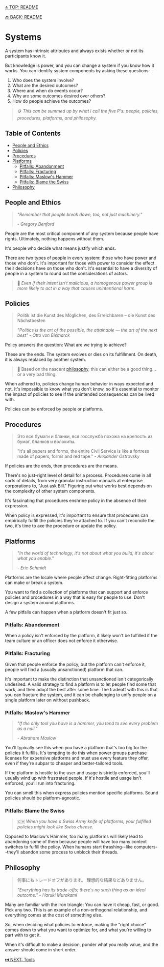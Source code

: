 [🔝 TOP: README](README.md)

[🔙 BACK: README](README.md)

Systems
============

A system has intrinsic attributes and always exists whether or not its participants know it.

But knowledge is power, and you can change a system if you know how it works. You can identify system components by asking these questions:
1. Who does the system involve?
2. What are the desired outcomes?
3. Where and when do events occur?
4. Why are some outcomes desired over others?
5. How do people achieve the outcomes?
   
> 🪙 *This can be summed up by what I call the five P's: people, policies, procedures, platforms, and philosophy.*

Table of Contents
----------------------------

- [People and Ethics](#people-and-ethics)
- [Policies](#policies)
- [Procedures](#procedures)
- [Platforms](#platforms)
	- [Pitfalls: Abandonment](#pitfalls-abandonment)
	- [Pitfalls: Fracturing](#pitfalls-fracturing)
	- [Pitfalls: Maslow's Hammer](#pitfalls-maslows-hammer)
	- [Pitfalls: Blame the Swiss](#pitfalls-blame-the-swiss)
- [Philosophy](#philosophy)

People and Ethics
----------------------------

> *"Remember that people break down, too, not just machinery."*
> 
> *- Gregory Benford*

People are the most critical component of any system because people have rights. Ultimately, nothing happens without them.

It's people who decide what means justify which ends.

There are two types of people in every system: those who have power and those who don't. It's important for those with power to consider the effect their decisions have on those who don't. It's essential to have a diversity of people in a system to round out the considerations of actors.

> 🤕 *Even if their intent isn't malicious, a homogenous power group is more likely to act in a way that causes unintentional harm.*

Policies
------------

> Politik ist die Kunst des Möglichen, des Erreichbaren – die Kunst des Nächstbesten
> 
> *"Politics is the art of the possible, the attainable — the art of the next best"*
> *- Otto von Bismarck*

Policy answers the question: What are we trying to achieve?

These are the ends. The system evolves or dies on its fulfillment. On death, it is always replaced by another system.

> 🧐 Based on the nascent [philosophy](#philosophy-1), this can either be a good thing... or a very bad thing.

When adhered to, policies change human behavior in ways expected and not. It's impossible to know what you don't know, so it's essential to monitor the impact of policies to see if the unintended consequences can be lived with.

Policies can be enforced by people or platforms.

Procedures
------------------

> Это все бумаги и бланки, вся госслужба похожа на крепость из бумаг, бланков и волокиты.
>
> "It's all papers and forms, the entire Civil Service is like a fortress made of papers, forms and red tape."
> *- Alexander Ostrovsky*

If policies are the ends, then procedures are the means.

There's no just-right level of detail for a process. Procedures come in all sorts of details, from very granular instruction manuals at enterprise corporations to, "Just ask Bill." Figuring out what works best depends on the complexity of other system components.

It's fascinating that procedures enshrine policy in the absence of their expression.

When policy is expressed, it's important to ensure that procedures can empirically fulfill the policies they're attached to. If you can't reconcile the two, it's time to axe the procedure or update the policy.

Platforms
---------------

> *"In the world of technology, it's not about what you build; it's about what you enable."*
> 
> *- Eric Schmidt*

Platforms are the locale where people affect change. Right-fitting platforms can make or break a system.

You want to find a collection of platforms that can support and enforce policies and procedures in a way that is easy for people to use. Don't design a system around platforms.

A few pitfalls can happen when a platform doesn't fit just so.

### Pitfalls: Abandonment

When a policy isn't enforced by the platform, it likely won't be fulfilled if the team culture or an officer does not enforce it otherwise.

### Pitfalls: Fracturing

Given that people enforce the policy, but the platform can't enforce it, people will find a (usually unsanctioned) platform that can.

It's important to make the distinction that unsanctioned isn't categorically undesired. A valid strategy to find a platform is to let people find some that work, and then adopt the best after some time. The tradeoff with this is that you can fracture the system, and it can be challenging to unify people on a single platform later on without pushback.

### Pitfalls: Maslow's Hammer

> *"If the only tool you have is a hammer, you tend to see every problem as a nail."*
> 
> *- Abraham Maslow*

You'll typically see this when you have a platform that's too big for the policies it fulfills. It's tempting to do this when power groups purchase licenses for expensive platforms and must use every feature they offer, even if they're subpar to cheaper and better-tailored tools.

If the platform is hostile to the user and usage is strictly enforced, you'll usually wind up with frustrated people. If it's hostile and usage isn't enforced, you'll run into fracturing.

You can smell this when express policies mention specific platforms. Sound policies should be platform-agnostic.

### Pitfalls: Blame the Swiss

> 🇨🇭 *When you have a Swiss Army knife of platforms, your fulfilled policies might look like Swiss cheese.*

Opposed to Maslow's Hammer, too many platforms will likely lead to abandoning some of them because people will have too many context switches to fulfill the policy. When humans start thrashing--like computers--they'll abandon some process to unblock their threads.

Philosophy
-----------------

> 何事にもトレードオフがあります。
> 理想的な結果などありません。
> 
> *"Everything has its trade-offs; there's no such thing as an ideal outcome."*
> *- Haruki Murakami*

Many are familiar with the iron triangle: You can have it cheap, fast, or good. Pick any two. This is an example of a non-orthogonal relationship, and everything comes at the cost of something else.

So, when deciding what policies to enforce, making the "right choice" comes down to what you want to optimize for, and what you're willing to part with to get it.

When it's difficult to make a decision, ponder what you really value, and the answer should come in short order.

[⏭️ NEXT: Tools](README.md#tools)
